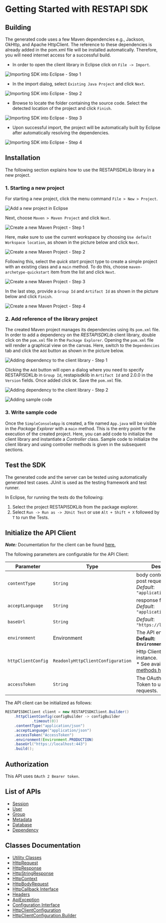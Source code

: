 
# Getting Started with RESTAPI SDK

## Building

The generated code uses a few Maven dependencies e.g., Jackson, OkHttp,
and Apache HttpClient. The reference to these dependencies is already
added in the pom.xml file will be installed automatically. Therefore,
you will need internet access for a successful build.

* In order to open the client library in Eclipse click on `File -> Import`.

![Importing SDK into Eclipse - Step 1](https://apidocs.io/illustration/java?workspaceFolder=RESTAPI%20SDK-Java&workspaceName=RESTAPISDK&projectName=RESTAPISDKLib&rootNamespace=localhost&groupId=RESTAPISDKLib&artifactId=restapisdklib&version=2.0.0&step=import0)

* In the import dialog, select `Existing Java Project` and click `Next`.

![Importing SDK into Eclipse - Step 2](https://apidocs.io/illustration/java?workspaceFolder=RESTAPI%20SDK-Java&workspaceName=RESTAPISDK&projectName=RESTAPISDKLib&rootNamespace=localhost&groupId=RESTAPISDKLib&artifactId=restapisdklib&version=2.0.0&step=import1)

* Browse to locate the folder containing the source code. Select the detected location of the project and click `Finish`.

![Importing SDK into Eclipse - Step 3](https://apidocs.io/illustration/java?workspaceFolder=RESTAPI%20SDK-Java&workspaceName=RESTAPISDK&projectName=RESTAPISDKLib&rootNamespace=localhost&groupId=RESTAPISDKLib&artifactId=restapisdklib&version=2.0.0&step=import2)

* Upon successful import, the project will be automatically built by Eclipse after automatically resolving the dependencies.

![Importing SDK into Eclipse - Step 4](https://apidocs.io/illustration/java?workspaceFolder=RESTAPI%20SDK-Java&workspaceName=RESTAPISDK&projectName=RESTAPISDKLib&rootNamespace=localhost&groupId=RESTAPISDKLib&artifactId=restapisdklib&version=2.0.0&step=import3)

## Installation

The following section explains how to use the RESTAPISDKLib library in a new project.

### 1. Starting a new project

For starting a new project, click the menu command `File > New > Project`.

![Add a new project in Eclipse](https://apidocs.io/illustration/java?workspaceFolder=RESTAPI%20SDK-Java&workspaceName=RESTAPISDK&projectName=RESTAPISDKLib&rootNamespace=localhost&groupId=RESTAPISDKLib&artifactId=restapisdklib&version=2.0.0&step=createNewProject0)

Next, choose `Maven > Maven Project` and click `Next`.

![Create a new Maven Project - Step 1](https://apidocs.io/illustration/java?workspaceFolder=RESTAPI%20SDK-Java&workspaceName=RESTAPISDK&projectName=RESTAPISDKLib&rootNamespace=localhost&groupId=RESTAPISDKLib&artifactId=restapisdklib&version=2.0.0&step=createNewProject1)

Here, make sure to use the current workspace by choosing `Use default Workspace location`, as shown in the picture below and click `Next`.

![Create a new Maven Project - Step 2](https://apidocs.io/illustration/java?workspaceFolder=RESTAPI%20SDK-Java&workspaceName=RESTAPISDK&projectName=RESTAPISDKLib&rootNamespace=localhost&groupId=RESTAPISDKLib&artifactId=restapisdklib&version=2.0.0&step=createNewProject2)

Following this, select the *quick start* project type to create a simple project with an existing class and a `main` method. To do this, choose `maven-archetype-quickstart` item from the list and click `Next`.

![Create a new Maven Project - Step 3](https://apidocs.io/illustration/java?workspaceFolder=RESTAPI%20SDK-Java&workspaceName=RESTAPISDK&projectName=RESTAPISDKLib&rootNamespace=localhost&groupId=RESTAPISDKLib&artifactId=restapisdklib&version=2.0.0&step=createNewProject3)

In the last step, provide a `Group Id` and `Artifact Id` as shown in the picture below and click `Finish`.

![Create a new Maven Project - Step 4](https://apidocs.io/illustration/java?workspaceFolder=RESTAPI%20SDK-Java&workspaceName=RESTAPISDK&projectName=RESTAPISDKLib&rootNamespace=localhost&groupId=RESTAPISDKLib&artifactId=restapisdklib&version=2.0.0&step=createNewProject4)

### 2. Add reference of the library project

The created Maven project manages its dependencies using its `pom.xml` file. In order to add a dependency on the *RESTAPISDKLib* client library, double click on the `pom.xml` file in the `Package Explorer`. Opening the `pom.xml` file will render a graphical view on the canvas. Here, switch to the `Dependencies` tab and click the `Add` button as shown in the picture below.

![Adding dependency to the client library - Step 1](https://apidocs.io/illustration/java?workspaceFolder=RESTAPI%20SDK-Java&workspaceName=RESTAPISDK&projectName=RESTAPISDKLib&rootNamespace=localhost&groupId=RESTAPISDKLib&artifactId=restapisdklib&version=2.0.0&step=testProject0)

Clicking the `Add` button will open a dialog where you need to specify RESTAPISDKLib in `Group Id`, restapisdklib in `Artifact Id` and 2.0.0 in the `Version` fields. Once added click `OK`. Save the `pom.xml` file.

![Adding dependency to the client library - Step 2](https://apidocs.io/illustration/java?workspaceFolder=RESTAPI%20SDK-Java&workspaceName=RESTAPISDK&projectName=RESTAPISDKLib&rootNamespace=localhost&groupId=RESTAPISDKLib&artifactId=restapisdklib&version=2.0.0&step=testProject1)

![Adding sample code](https://apidocs.io/illustration/java?workspaceFolder=RESTAPI%20SDK-Java&workspaceName=RESTAPISDK&projectName=RESTAPISDKLib&rootNamespace=localhost&groupId=RESTAPISDKLib&artifactId=restapisdklib&version=2.0.0&step=testProject2)

### 3. Write sample code

Once the `SimpleConsoleApp` is created, a file named `App.java` will be visible in the *Package Explorer* with a `main` method. This is the entry point for the execution of the created project.
Here, you can add code to initialize the client library and instantiate a *Controller* class. Sample code to initialize the client library and using controller methods is given in the subsequent sections.

## Test the SDK

The generated code and the server can be tested using automatically generated test cases.
JUnit is used as the testing framework and test runner.

In Eclipse, for running the tests do the following:

1. Select the project RESTAPISDKLib from the package explorer.
2. Select `Run -> Run as -> JUnit Test` or use `Alt + Shift + X` followed by `T` to run the Tests.

## Initialize the API Client

**_Note:_** Documentation for the client can be found [here.](/doc/client.md)

The following parameters are configurable for the API Client:

| Parameter | Type | Description |
|  --- | --- | --- |
| `contentType` | `String` | body content type for post request<br>*Default*: `"application/json"` |
| `acceptLanguage` | `String` | response format<br>*Default*: `"application/json"` |
| `baseUrl` | `String` | *Default*: `"https://localhost:443"` |
| `environment` | Environment | The API environment. <br> **Default: `Environment.PRODUCTION`** |
| `httpClientConfig` | `ReadonlyHttpClientConfiguration` | Http Client Configuration instance.<br>* See available [builder methods here](/doc/http-client-configuration-builder.md). |
| `accessToken` | `String` | The OAuth 2.0 Access Token to use for API requests. |

The API client can be initialized as follows:

```java
RESTAPISDKClient client = new RESTAPISDKClient.Builder()
    .httpClientConfig(configBuilder -> configBuilder
            .timeout(0))
    .contentType("application/json")
    .acceptLanguage("application/json")
    .accessToken("AccessToken")
    .environment(Environment.PRODUCTION)
    .baseUrl("https://localhost:443")
    .build();
```

## Authorization

This API uses `OAuth 2 Bearer token`.

## List of APIs

* [Session](/doc/controllers/session.md)
* [User](/doc/controllers/user.md)
* [Group](/doc/controllers/group.md)
* [Metadata](/doc/controllers/metadata.md)
* [Database](/doc/controllers/database.md)
* [Dependency](/doc/controllers/dependency.md)

## Classes Documentation

* [Utility Classes](/doc/utility-classes.md)
* [HttpRequest](/doc/http-request.md)
* [HttpResponse](/doc/http-response.md)
* [HttpStringResponse](/doc/http-string-response.md)
* [HttpContext](/doc/http-context.md)
* [HttpBodyRequest](/doc/http-body-request.md)
* [HttpCallback Interface](/doc/http-callback-interface.md)
* [Headers](/doc/headers.md)
* [ApiException](/doc/api-exception.md)
* [Configuration Interface](/doc/configuration-interface.md)
* [HttpClientConfiguration](/doc/http-client-configuration.md)
* [HttpClientConfiguration.Builder](/doc/http-client-configuration-builder.md)

